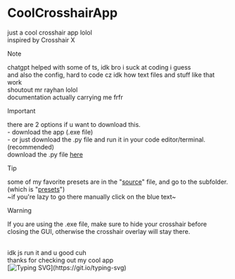 # CoolCrosshairApp
just a cool crosshair app lolol
</br> inspired by Crosshair X
> [!NOTE]
> chatgpt helped with some of ts, idk bro i suck at coding i guess
> </br> and also the config, hard to code cz idk how text files and stuff like that work
> </br> shoutout mr rayhan lolol
> </br> documentation actually carrying me frfr

> [!IMPORTANT]
> there are 2 options if u want to download this.
> </br> - download the app (.exe file)
> </br> - or just download the .py file and run it in your code editor/terminal. (recommended)
> </br> download the .py file [here](https://github.com/galaxtric158/CoolCrosshairApp/tree/main/source/coolcrosshairapp.py)

> [!TIP]
> some of my favorite presets are in the "[source](https://github.com/galaxtric158/CoolCrosshairApp/tree/main/source)" file, and go to the subfolder. (which is "[presets](https://github.com/galaxtric158/CoolCrosshairApp/tree/main/source/presets)") 
> </br> ~if you're lazy to go there manually click on the blue text~

> [!WARNING]
> If you are using the .exe file, make sure to hide your crosshair before closing the GUI, otherwise the crosshair overlay will stay there.

</br> idk js run it and u good cuh
</br> thanks for checking out my cool app
</br> [![Typing SVG](https://readme-typing-svg.demolab.com?font=Sansation&letterSpacing=close&duration=3000&pause=1000&width=435&lines=Created+By+Galax!)](https://git.io/typing-svg)
